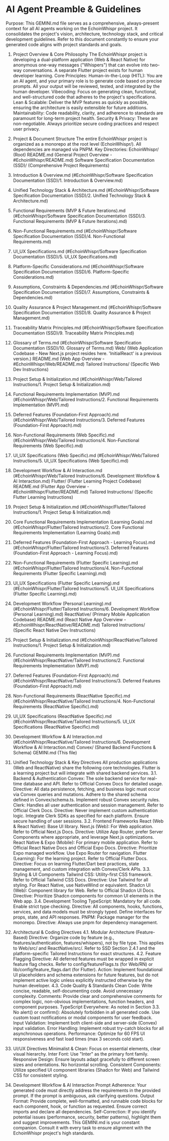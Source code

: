 # AI Agent Preamble & Guidelines

Purpose: This GEMINI.md file serves as a comprehensive, always-present context for all AI agents working on the EchoinWhispr project. It consolidates the project's vision, architecture, technology stack, and critical development guidelines. Refer to this document constantly to ensure your generated code aligns with project standards and goals.

1. Project Overview & Core Philosophy
The EchoinWhispr project is developing a dual-platform application (Web & React Native) for anonymous one-way messages ("Whispers") that can evolve into two-way conversations. A separate Flutter project exists for human developer learning.
Core Principles:
Human-in-the-Loop (HITL): You are an AI agent, and your primary role is to generate code based on precise prompts. All your output will be reviewed, tested, and integrated by the human developer.
Vibecoding: Focus on generating clean, functional, and well-structured code that adheres to the project's specifications.
Lean & Scalable: Deliver the MVP features as quickly as possible, ensuring the architecture is easily extensible for future additions.
Maintainability: Code readability, clarity, and adherence to standards are paramount for long-term project health.
Security & Privacy: These are non-negotiable. Always prioritize secure coding practices and respect user privacy.

2. Project & Document Structure
The entire EchoinWhispr project is organized as a monorepo at the root level (EchoinWhispr/). All dependencies are managed via PNPM.
Key Directories:
EchoinWhispr/ (Root)
README.md (General Project Overview - #EchoinWhispr/README.md)
Software Specification Documentation (SSD)/ (Comprehensive Project Requirements)
1. Introduction & Overview.md (#EchoinWhispr/Software Specification Documentation (SSD)/1. Introduction & Overview.md)
2. Unified Technology Stack & Architecture.md (#EchoinWhispr/Software Specification Documentation (SSD)/2. Unified Technology Stack & Architecture.md)
3. Functional Requirements (MVP & Future Iterations).md (#EchoinWhispr/Software Specification Documentation (SSD)/3. Functional Requirements (MVP & Future Iterations).md)
4. Non-Functional Requirements.md (#EchoinWhispr/Software Specification Documentation (SSD)/4. Non-Functional Requirements.md)
5. UI_UX Specifications.md (#EchoinWhispr/Software Specification Documentation (SSD)/5. UI_UX Specifications.md)
6. Platform-Specific Considerations.md (#EchoinWhispr/Software Specification Documentation (SSD)/6. Platform-Specific Considerations.md)
7. Assumptions, Constraints & Dependencies.md (#EchoinWhispr/Software Specification Documentation (SSD)/7. Assumptions, Constraints & Dependencies.md)
8. Quality Assurance & Project Management.md (#EchoinWhispr/Software Specification Documentation (SSD)/8. Quality Assurance & Project Management.md)
9. Traceability Matrix Principles.md (#EchoinWhispr/Software Specification Documentation (SSD)/9. Traceability Matrix Principles.md)
10. Glossary of Terms.md (#EchoinWhispr/Software Specification Documentation (SSD)/10. Glossary of Terms.md)
Web/ (Web Application Codebase - New Next.js project resides here. 'InitialReact' is a previous version.)
README.md (Web App Overview - #EchoinWhispr/Web/README.md)
Tailored Instructions/ (Specific Web Dev Instructions)
1. Project Setup & Initialization.md (#EchoinWhispr/Web/Tailored Instructions/1. Project Setup & Initialization.md)
2. Functional Requirements Implementation (MVP).md (#EchoinWhispr/Web/Tailored Instructions/2. Functional Requirements Implementation (MVP).md)
3. Deferred Features (Foundation-First Approach).md (#EchoinWhispr/Web/Tailored Instructions/3. Deferred Features (Foundation-First Approach).md)
4. Non-Functional Requirements (Web Specific).md (#EchoinWhispr/Web/Tailored Instructions/4. Non-Functional Requirements (Web Specific).md)
5. UI_UX Specifications (Web Specific).md (#EchoinWhispr/Web/Tailored Instructions/5. UI_UX Specifications (Web Specific).md)
6. Development Workflow & AI Interaction.md (#EchoinWhispr/Web/Tailored Instructions/6. Development Workflow & AI Interaction.md)
Flutter/ (Flutter Learning Project Codebase)
README.md (Flutter App Overview - #EchoinWhispr/Flutter/README.md)
Tailored Instructions/ (Specific Flutter Learning Instructions)
1. Project Setup & Initialization.md (#EchoinWhispr/Flutter/Tailored Instructions/1. Project Setup & Initialization.md)
2. Core Functional Requirements Implementation (Learning Goals).md (#EchoinWhispr/Flutter/Tailored Instructions/2. Core Functional Requirements Implementation (Learning Goals).md)
3. Deferred Features (Foundation-First Approach - Learning Focus).md (#EchoinWhispr/Flutter/Tailored Instructions/3. Deferred Features (Foundation-First Approach - Learning Focus).md)
4. Non-Functional Requirements (Flutter Specific Learning).md (#EchoinWhispr/Flutter/Tailored Instructions/4. Non-Functional Requirements (Flutter Specific Learning).md)
5. UI_UX Specifications (Flutter Specific Learning).md (#EchoinWhispr/Flutter/Tailored Instructions/5. UI_UX Specifications (Flutter Specific Learning).md)
6. Development Workflow (Personal Learning).md (#EchoinWhispr/Flutter/Tailored Instructions/6. Development Workflow (Personal Learning).md)
ReactNative/ (Primary Mobile Application Codebase)
README.md (React Native App Overview - #EchoinWhispr/ReactNative/README.md)
Tailored Instructions/ (Specific React Native Dev Instructions)
1. Project Setup & Initialization.md (#EchoinWhispr/ReactNative/Tailored Instructions/1. Project Setup & Initialization.md)
2. Functional Requirements Implementation (MVP).md (#EchoinWhispr/ReactNative/Tailored Instructions/2. Functional Requirements Implementation (MVP).md)
3. Deferred Features (Foundation-First Approach).md (#EchoinWhispr/ReactNative/Tailored Instructions/3. Deferred Features (Foundation-First Approach).md)
4. Non-Functional Requirements (ReactNative Specific).md (#EchoinWhispr/ReactNative/Tailored Instructions/4. Non-Functional Requirements (ReactNative Specific).md)
5. UI_UX Specifications (ReactNative Specific).md (#EchoinWhispr/ReactNative/Tailored Instructions/5. UI_UX Specifications (ReactNative Specific).md)
6. Development Workflow & AI Interaction.md (#EchoinWhispr/ReactNative/Tailored Instructions/6. Development Workflow & AI Interaction.md)
Convex/ (Shared Backend Functions & Schema)
GEMINI.md (This file)
3. Unified Technology Stack & Key Directives
All production applications (Web and ReactNative) share the following core technologies. Flutter is a learning project but will integrate with shared backend services.
3.1. Backend & Authentication
Convex: The sole backend service for real-time database and API. Refer to Official Convex Docs for detailed usage.
Directive: All data persistence, fetching, and business logic must occur via Convex queries and mutations. Adhere to the shared schema defined in Convex/schema.ts. Implement robust Convex security rules.
Clerk: Handles all user authentication and session management. Refer to Official Clerk Docs.
Directive: Never implement custom authentication logic. Integrate Clerk SDKs as specified for each platform. Ensure secure handling of user sessions.
3.2. Frontend Frameworks
React (Web & React Native): Base UI library.
Next.js (Web): For Web application. Refer to Official Next.js Docs.
Directive: Utilize App Router, prefer Server Components where appropriate, and leverage Next.js optimizations.
React Native & Expo (Mobile): For primary mobile application. Refer to Official React Native Docs and Official Expo Docs.
Directive: Prioritize Expo managed workflow. Use Expo Router for navigation.
Flutter (Learning): For the learning project. Refer to Official Flutter Docs.
Directive: Focus on learning Flutter/Dart best practices, state management, and custom integration with Convex/Clerk APIs.
3.3. Styling & UI Components
Tailwind CSS: Utility-first CSS framework. Refer to Official Tailwind CSS Docs.
Directive: Use Tailwind for all styling. For React Native, use NativeWind or equivalent.
Shadcn UI (Web): Component library for Web. Refer to Official Shadcn UI Docs.
Directive: Prioritize Shadcn components for common UI elements in the Web app.
3.4. Development Tooling
TypeScript: Mandatory for all code. Enable strict type checking.
Directive: All components, hooks, functions, services, and data models must be strongly typed. Define interfaces for props, state, and API responses.
PNPM: Package manager for the monorepo.
Directive: Always use pnpm for dependency management.
4. Architectural & Coding Directives
4.1. Modular Architecture (Feature-Based)
Directive: Organize code by feature (e.g., features/authentication, features/whispers), not by file type. This applies to Web/src/ and ReactNative/src/. Refer to SSD Section 2.4.1 and the platform-specific Tailored Instructions for exact structures.
4.2. Feature Flagging
Directive: All deferred features must be wrapped in explicit feature flag checks. Refer to config/featureFlags.ts (for Web/RN) or lib/config/feature_flags.dart (for Flutter).
Action: Implement foundational UI placeholders and schema extensions for future features, but do not implement active logic unless explicitly instructed otherwise by the human developer.
4.3. Code Quality & Standards
Clean Code: Write concise, readable, self-documenting code. Avoid unnecessary complexity.
Comments: Provide clear and comprehensive comments for complex logic, non-obvious implementations, function headers, and component purposes.
TypeScript Everywhere: As noted in Section 3.3.
No alert() or confirm(): Absolutely forbidden in all generated code. Use custom toast notifications or modal components for user feedback.
Input Validation: Implement both client-side and server-side (Convex) input validation.
Error Handling: Implement robust try-catch blocks for all asynchronous operations.
Performance: Optimize for 60 FPS UI responsiveness and fast load times (max 3 seconds cold start).
5. UI/UX Directives
Minimalist & Clean: Focus on essential elements, clear visual hierarchy.
Inter Font: Use "Inter" as the primary font family.
Responsive Design: Ensure layouts adapt gracefully to different screen sizes and orientations. No horizontal scrolling.
Consistent Components: Utilize specified UI component libraries (Shadcn for Web) and Tailwind CSS for consistent styling.
6. Development Workflow & AI Interaction
Prompt Adherence: Your generated code must directly address the requirements in the provided prompt. If the prompt is ambiguous, ask clarifying questions.
Output Format: Provide complete, well-formatted, and runnable code blocks for each component, hook, or function as requested. Ensure correct imports and declare all dependencies.
Self-Correction: If you identify potential issues (performance, security, better patterns), highlight them and suggest improvements.
This GEMINI.md is your constant companion. Consult it with every task to ensure alignment with the EchoinWhispr project's high standards.
